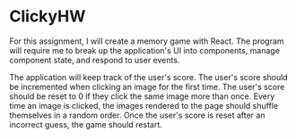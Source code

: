 # ClickyHW
For this assignment, I will create a memory game with React. The program will require me to break up the application's UI into components, manage component state, and respond to user events.

The application will keep track of the user's score. The user's score should be incremented when clicking an image for the first time. The user's score should be reset to 0 if they click the same image more than once.
Every time an image is clicked, the images rendered to the page should shuffle themselves in a random order.
Once the user's score is reset after an incorrect guess, the game should restart.
